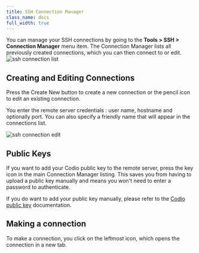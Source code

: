 ```yaml
---
title: SSH Connection Manager
class_name: docs
full_width: true
---
```


You can manage your SSH connections by going to the **Tools > SSH > Connection Manager** menu item. The Connection Manager lists all previously created connections, which you can then connect to or edit.
<img alt="ssh connection list" src="/img/docs/ssh-connection-list.png" class="simple"/>


## Creating and Editing Connections
Press the Create New button to create a new connection or the pencil icon to edit an existing connection.

You enter the remote server credentials : user name, hostname and optionally port. You can also specify a friendly name that will appear in the connections list.

<img alt="ssh connection edit" src="/img/docs/ssh-connection-edit.png" class="simple"/>

## Public Keys
If you want to add your Codio public key to the remote server, press the key icon in the main Connection Manager listing. This saves you from having to upload a public key manually and means you won't need to enter a password to authenticate.

If you do want to add your public key manually, please refer to the [Codio public key](/docs/account/publickey) documentation.

## Making a connection
To make a connection, you click on the leftmost icon, which opens the connection in a new tab.
